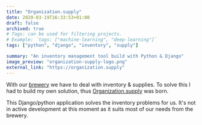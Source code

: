 ```yaml
---
title: "Organization.supply"
date: 2020-03-19T16:33:53+01:00
draft: false
archived: true 
# Tags: can be used for filtering projects.
# Example: `tags: ["machine-learning", "deep-learning"]`
tags: ["python", "django", "inventory", "supply"]

summary: "An inventory management tool build with Python & Django"
image_preview: "organization-supply-logo.png"
external_link: "https://organization.supply"
---
```


With our [brewery](http://brouwerijnooitgedacht.nl/) we have to deal with inventory & supplies. To solve this I had to build my own solution, thus [Organization.supply](https://organization.supply) was born. 

This Django/python application solves the inventory problems for us. It's not in active development at this moment as it suits most of our needs from the brewery.
